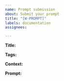 ```yaml
---
name: Prompt submission
about: Submit your prompt
title: "[W-PROMPT]"
labels: documentation
assignees: 

---
```


**Title:**


**Tags:**


**Context:**


**Prompt:**
